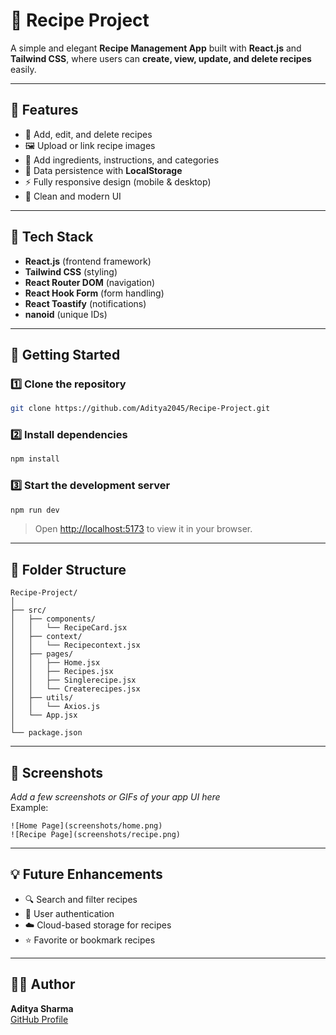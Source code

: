 # 🍳 Recipe Project  

A simple and elegant **Recipe Management App** built with **React.js** and **Tailwind CSS**, where users can **create, view, update, and delete recipes** easily.  

---

## 🌟 Features  
- 📖 Add, edit, and delete recipes  
- 🖼️ Upload or link recipe images  
- 🧂 Add ingredients, instructions, and categories  
- 💾 Data persistence with **LocalStorage**  
- ⚡ Fully responsive design (mobile & desktop)  
- 🎨 Clean and modern UI  

---

## 🧰 Tech Stack  
- **React.js** (frontend framework)  
- **Tailwind CSS** (styling)  
- **React Router DOM** (navigation)  
- **React Hook Form** (form handling)  
- **React Toastify** (notifications)  
- **nanoid** (unique IDs)  

---

## 🚀 Getting Started  

### 1️⃣ Clone the repository  
```bash
git clone https://github.com/Aditya2045/Recipe-Project.git
```

### 2️⃣ Install dependencies  
```bash
npm install
```

### 3️⃣ Start the development server  
```bash
npm run dev
```

> Open [http://localhost:5173](http://localhost:5173) to view it in your browser.

---

## 📂 Folder Structure  
```
Recipe-Project/
│
├── src/
│   ├── components/
│   │   └── RecipeCard.jsx
│   ├── context/
│   │   └── Recipecontext.jsx
│   ├── pages/
│   │   ├── Home.jsx
│   │   ├── Recipes.jsx
│   │   ├── Singlerecipe.jsx
│   │   └── Createrecipes.jsx
│   ├── utils/
│   │   └── Axios.js
│   └── App.jsx
│
└── package.json
```

---

## 📸 Screenshots  
_Add a few screenshots or GIFs of your app UI here_  
Example:
```
![Home Page](screenshots/home.png)
![Recipe Page](screenshots/recipe.png)
```

---

## 💡 Future Enhancements  
- 🔍 Search and filter recipes  
- 👤 User authentication  
- ☁️ Cloud-based storage for recipes  
- ⭐ Favorite or bookmark recipes  

---

## 🧑‍💻 Author  
**Aditya Sharma**  
[GitHub Profile](https://github.com/Aditya2045)
